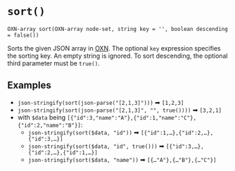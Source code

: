 # `sort()`

```
OXN-array sort(OXN-array node-set, string key = '', boolean descending = false())
```

Sorts the given JSON array in [OXN](/reference/templating/oxn.md). The optional `key` expression specifies the sorting key. An empty string is ignored. To sort descending, the optional third parameter must be `true()`.

## Examples

* `json-stringify(sort(json-parse("[2,1,3]")))` ➡ `[1,2,3]`
* `json-stringify(sort(json-parse("[2,1,3]", "", true())))` ➡ `[3,2,1]`
* with `$data` being `[{"id":3,"name":"A"},{"id":1,"name":"C"},{"id":2,"name":"B"}]`:
  * `json-stringify(sort($data, "id"))` ➡ `[{"id":1,…},{"id":2,…},{"id":3,…}]`
  * `json-stringify(sort($data, "id", true()))` ➡ `[{"id":3,…},{"id":2,…},{"id":1,…}]`
  * `json-stringify(sort($data, "name"))` ➡ `[{…"A"},{…"B"},{…"C"}]`
